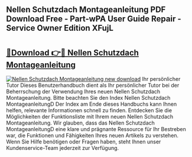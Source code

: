 ## Nellen Schutzdach Montageanleitung PDF Download Free - Part-wPA User Guide Repair - Service Owner Edition XFujL

# <h2><a href="http://df7qem.blite.top/?on=Nellen+Schutzdach+Montageanleitung">🔗Download 👉🔴 Nellen Schutzdach Montageanleitung</a></h2>

[![Nellen Schutzdach Montageanleitung new download](https://i.imgur.com/lujVjoI.png)](http://df7qem.blite.top/?on=Nellen+Schutzdach+Montageanleitung)
Ihr persönlicher Tutor Dieses Benutzerhandbuch dient als Ihr persönlicher Tutor bei der Beherrschung der Verwendung Ihres neuen Nellen Schutzdach Montageanleitung. Bitte beachten Sie den Index Nellen Schutzdach MontageanleitungD Der Index am Ende dieses Handbuchs kann Ihnen helfen, relevante Informationen schnell zu finden. Entdecken Sie die Möglichkeiten der Funktionsliste mit Ihrem neuen Nellen Schutzdach Montageanleitung. Wir glauben, dass das Nellen Schutzdach MontageanleitungD eine klare und prägnante Ressource für Ihr Bestreben war, die Funktionen und Fähigkeiten Ihres neuen Artikels zu verstehen. Wenn Sie Hilfe benötigen oder Fragen haben, steht Ihnen unser Kundenservice-Team jederzeit zur Verfügung.
